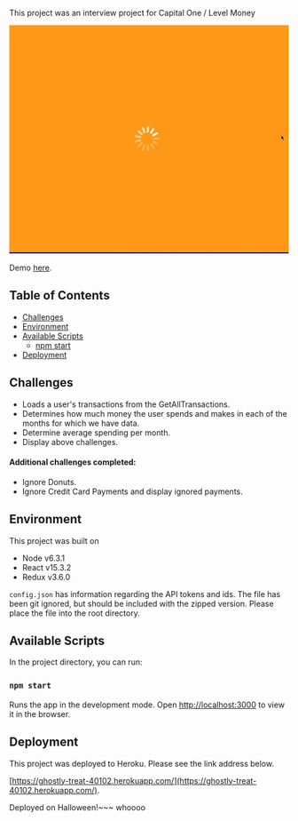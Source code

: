 This project was an interview project for Capital One / Level Money

![demo](./public/demo.gif)

Demo [here](https://ghostly-treat-40102.herokuapp.com/).

## Table of Contents

- [Challenges](#challenges)
- [Environment](#environment)
- [Available Scripts](#available-scripts)
  - [npm start](#npm-start)
- [Deployment](#deployment)

## Challenges

* Loads a user's transactions from the GetAllTransactions.
* Determines how much money the user spends and makes in each of the months for which we have data.
* Determine average spending per month.
* Display above challenges.

#### Additional challenges completed: ####

* Ignore Donuts.
* Ignore Credit Card Payments and display ignored payments.

## Environment

This project was built on 
  
  * Node v6.3.1
  * React v15.3.2
  * Redux v3.6.0

`config.json` has information regarding the API tokens and ids. The file has been git ignored, but should be included with the zipped version. Please place the file into the root directory.

## Available Scripts

In the project directory, you can run:

### `npm start`

Runs the app in the development mode.
Open [http://localhost:3000](http://localhost:3000) to view it in the browser.

## Deployment

This project was deployed to Heroku. Please see the link address below.

[https://ghostly-treat-40102.herokuapp.com/](https://ghostly-treat-40102.herokuapp.com/).

Deployed on Halloween!~~~ whoooo

